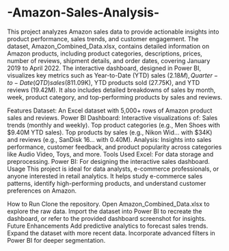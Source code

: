 # -Amazon-Sales-Analysis-

This project analyzes Amazon sales data to provide actionable insights into product performance, sales trends, and customer engagement. The dataset, Amazon_Combined_Data.xlsx, contains detailed information on Amazon products, including product categories, descriptions, prices, number of reviews, shipment details, and order dates, covering January 2019 to April 2022. The interactive dashboard, designed in Power BI, visualizes key metrics such as Year-to-Date (YTD) sales ($2.18M), Quarter-to-Date (QTD) sales ($811.09K), YTD products sold (27.75K), and YTD reviews (19.42M). It also includes detailed breakdowns of sales by month, week, product category, and top-performing products by sales and reviews.

Features
Dataset: An Excel dataset with 5,000+ rows of Amazon product sales and reviews.
Power BI Dashboard: Interactive visualizations of:
Sales trends (monthly and weekly).
Top product categories (e.g., Men Shoes with $9.40M YTD sales).
Top products by sales (e.g., Nikon Wid... with $34K) and reviews (e.g., SanDisk 16... with 0.40M).
Analysis: Insights into sales performance, customer feedback, and product popularity across categories like Audio Video, Toys, and more.
Tools Used
Excel: For data storage and preprocessing.
Power BI: For designing the interactive sales dashboard.
Usage
This project is ideal for data analysts, e-commerce professionals, or anyone interested in retail analytics. It helps study e-commerce sales patterns, identify high-performing products, and understand customer preferences on Amazon.

How to Run
Clone the repository.
Open Amazon_Combined_Data.xlsx to explore the raw data.
Import the dataset into Power BI to recreate the dashboard, or refer to the provided dashboard screenshot for insights.
Future Enhancements
Add predictive analytics to forecast sales trends.
Expand the dataset with more recent data.
Incorporate advanced filters in Power BI for deeper segmentation.
